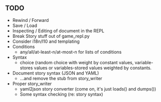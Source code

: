 TODO
----

* Rewind / Forward
* Save / Load
* Inspecting / Editing of document in the REPL
* Break Story stuff out of game_repl.py
* Consider i18n/l10 and templating
* Conditions
  * any/all/at-least-n/at-most-n for lists of conditions
* Syntax
  * choice (random choice with weight by constant values, variable-stores values or variables-stored values weighted by constants.
* Document story syntax (JSON and YAML)
  * ...and remove the stub from story_writer
* Proper story_writer
  * yaml2json story converter (come on, it's just loads() and dumps())
  * Some syntax checking (re: story syntax)
